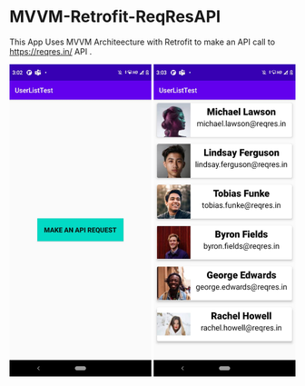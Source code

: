 # MVVM-Retrofit-ReqResAPI

This App Uses MVVM Architeecture with Retrofit to make an API call to https://reqres.in/ API . 

<img src="https://raw.githubusercontent.com/techjd/MVVM-Retrofit-ReqResAPI/main/1.jpeg" width="250" height="550">

<img src="https://raw.githubusercontent.com/techjd/MVVM-Retrofit-ReqResAPI/main/2.jpeg" width="250" height="550">
